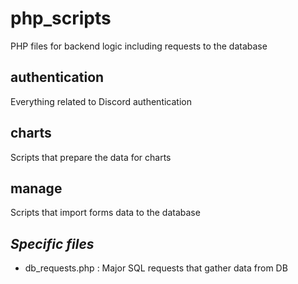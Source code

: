 # php_scripts

PHP files for backend logic including requests to the database

## authentication

Everything related to Discord authentication

## charts

Scripts that prepare the data for charts

## manage

Scripts that import forms data to the database

## *Specific files*

* db_requests.php : Major SQL requests that gather data from DB

